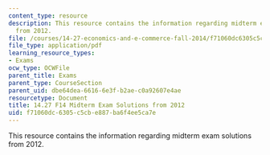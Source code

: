 ```yaml
---
content_type: resource
description: This resource contains the information regarding midterm exam solutions
  from 2012.
file: /courses/14-27-economics-and-e-commerce-fall-2014/f71060dc6305c5cbe887ba6f4ee5ca7e_MIT14_27F14_MidterSol_2012.pdf
file_type: application/pdf
learning_resource_types:
- Exams
ocw_type: OCWFile
parent_title: Exams
parent_type: CourseSection
parent_uid: dbe64dea-6616-6e3f-b2ae-c0a92607e4ae
resourcetype: Document
title: 14.27 F14 Midterm Exam Solutions from 2012
uid: f71060dc-6305-c5cb-e887-ba6f4ee5ca7e
---
```

This resource contains the information regarding midterm exam solutions from 2012.

